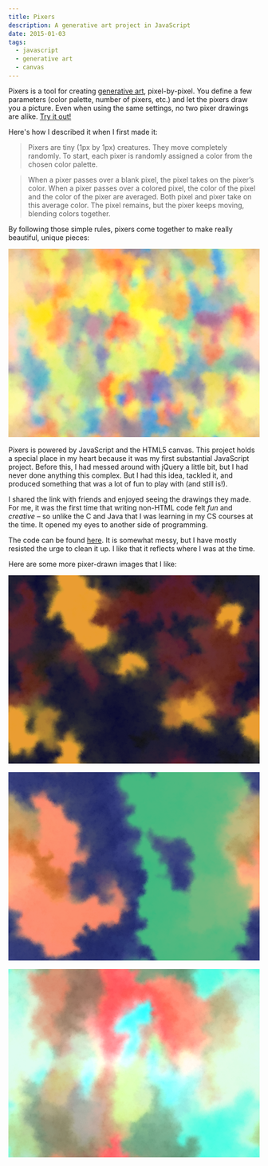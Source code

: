 ```yaml
---
title: Pixers
description: A generative art project in JavaScript
date: 2015-01-03
tags:
  - javascript
  - generative art
  - canvas
---
```


Pixers is a tool for creating [generative art](https://en.wikipedia.org/wiki/Generative_art), pixel-by-pixel. You define a few parameters (color palette, number of pixers, etc.) and let the pixers draw you a picture. Even when using the same settings, no two pixer drawings are alike. [Try it out!](https://pixers.reidmitchell.net/)

Here's how I described it when I first made it:

> Pixers are tiny (1px by 1px) creatures. They move completely randomly. To start, each pixer is randomly assigned a color from the chosen color palette.

> When a pixer passes over a blank pixel, the pixel takes on the pixer’s color. When a pixer passes over a colored pixel, the color of the pixel and the color of the pixer are averaged. Both pixel and pixer take on this average color. The pixel remains, but the pixer keeps moving, blending colors together.

By following those simple rules, pixers come together to make really beautiful, unique pieces:

![a pixer-generated drawing](/pixers/pixers1.png)

Pixers is powered by JavaScript and the HTML5 canvas. This project holds a special place in my heart because it was my first substantial JavaScript project. Before this, I had messed around with jQuery a little bit, but I had never done anything this complex. But I had this idea, tackled it, and produced something that was a lot of fun to play with (and still is!).

I shared the link with friends and enjoyed seeing the drawings they made. For me, it was the first time that writing non-HTML code felt _fun_ and _creative_ – so unlike the C and Java that I was learning in my CS courses at the time. It opened my eyes to another side of programming.

The code can be found [here](https://github.com/reid47/pixers). It is somewhat messy, but I have mostly resisted the urge to clean it up. I like that it reflects where I was at the time.

Here are some more pixer-drawn images that I like:

![another pixer-generated drawing](/pixers/pixers2.png)

![yet another pixer-generated drawing](/pixers/pixers3.png)

![yet another pixer-generated drawing](/pixers/pixers4.png)
